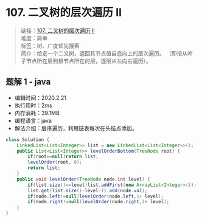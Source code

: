 # 107. 二叉树的层次遍历 II

> 链接：[107. 二叉树的层次遍历 II](https://leetcode-cn.com/problems/binary-tree-level-order-traversal-ii/)  
> 难度：简单  
> 标签：树、广度优先搜索  
> 简介：给定一个二叉树，返回其节点值自底向上的层次遍历。 （即按从叶子节点所在层到根节点所在的层，逐层从左向右遍历）。

## 题解 1 - java

- 编辑时间：2020.2.21
- 执行用时：2ms
- 内存消耗：39.1MB
- 编程语言：java
- 解法介绍：层序遍历，利用链表每次在头结点添加。

```java
class Solution {
	LinkedList<List<Integer>> list = new LinkedList<List<Integer>>();
    public List<List<Integer>> levelOrderBottom(TreeNode root) {
        if(root==null)return list;
        levelOrder(root, 0);
        return list;
    }
    public void levelOrder(TreeNode node,int level) {
    	if(list.size()==level)list.addFirst(new ArrayList<Integer>());
    	list.get(list.size()-level-1).add(node.val);
    	if(node.left!=null)levelOrder(node.left,1+ level);
    	if(node.right!=null)levelOrder(node.right,1+ level);
    }
}
```

